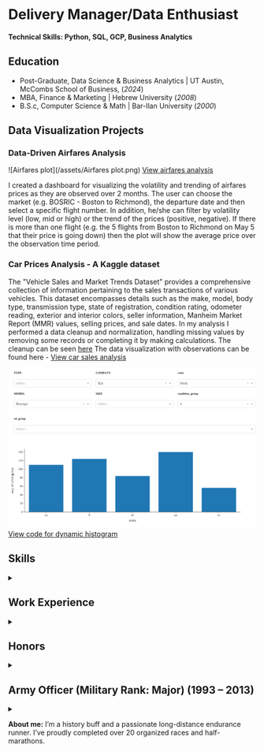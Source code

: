 # Delivery Manager/Data Enthusiast

#### Technical Skills: Python, SQL, GCP, Business Analytics

## Education
- Post-Graduate, Data Science & Business Analytics | UT Austin, McCombs School of Business,  (_2024_)						       		
- MBA, Finance & Marketing	| Hebrew University  (_2008_)	 			        		
- B.S.c, Computer Science & Math | Bar-Ilan University (_2000_)

## Data Visualization Projects
### Data-Driven Airfares Analysis
![Airfares plot](/assets/Airfares plot.png)
[View airfares analysis](https://yair-brama-airfares.onrender.com/)

I created a dashboard for visualizing the volatility and trending of airfares prices as they are observed over 2 months. The user can choose the market (e.g. BOSRIC - Boston to Richmond), the departure date and then select a specific flight number. In addition, he/she can filter by volatility level (low, mid or high) or the trend of the prices (positive, negative). If there is more than one flight (e.g. the 5 flights from Boston to Richmond on May 5 that their price is going down) then the plot will show the average price over the observation time period.

### Car Prices Analysis - A Kaggle dataset

The "Vehicle Sales and Market Trends Dataset" provides a comprehensive collection of information pertaining to the sales transactions of various vehicles. This dataset encompasses details such as the make, model, body type, transmission type, state of registration, condition rating, odometer reading, exterior and interior colors, seller information, Manheim Market Report (MMR) values, selling prices, and sale dates.
In my analysis I performed a data cleanup and normalization, handling missing values by removing some records or completing it by making calculations.
The cleanup can be seen [here](/car_prices_eda.html)
The data visualization with observations can be found here - [View car sales analysis](/car_prices_cleanup.html) 

![Cars Details](/assets/plot_fields.PNG)
![Cars prices in different states](/assets/newplot.png)
[View code for dynamic histogram](/Car_sales_dash_plots.html)

## Skills
<details>
  <summary> </summary> 
  <p>
ETL, Data Visualization, SQL, Postman, Power BI, Airflow, Google Cloud, BigQuery, DBT, Monte Carlo, SaaS, Python, <br> Project Management, JIRA, Confluence, agile, scrum, Kanban, SRE, DevOps, SLA, KPIs, OKRs <br>
Design Tools, Miro, Visio, Enterprise Architect, draw.io, Office Suites, Google Suite <br>
Problem solver, good judgment, flexible, dependable, adaptable, creative, strategic thinker <br>
Bilingual, comfortable with ambiguity, excellent presenter <br><br>
  </p>
</details>

## Work Experience
<details>
  <summary> </summary> 
<h3>Delivery Manager @ FLYR Labs (2023)</h3>
<p>
  - Managed international delivery team of data analysts, data scientists and data engineers located in Poland and the U.S.<br>
  - Directed Airflow-based workflow orchestration upgrade in Google Cloud Composer for $100M JetBlue implementation<br>
 </p>
  
<h3>Manager, Professional Services Team @ Kornit Digital, Inc. (2021 - 2023)</h3>
<p>
  - Managed a team of Implementation Managers and Solution Architects across North America<br>
  - Supervised development and implementation of strategic projects of KornitX, including:<br>
     - Canva - Network of 15 fulfillers (20+APIs), supporting 20M yearly orders designed in Canva.com <br>
     - Wix - Network of fulfillers for thousands of print-on-demand products for Wix e-commerce platform <br>
</p>

<h3>Senior Project Manager @ Amdocs, Inc. (2016 - 2021)</h3>
<p>
  - Led a team of 8 analysts across Mexico, Brazil, Chile, Peru, Argentina, guiding Production Support Groups in SLAs<br>
  - Designed data-driven projects (data pipelines, data visualization) for business KPIs/SLA resulting in savings of $500,000/year in potential penalties<br>
</p>

<h3>Solution Designer @ Amdocs, Inc. (2013 - 2016)</h3>
<p>
  - Headed requirement sessions, representing Amdocs Enabler (billing system) in a $10M project (Fixed Wireless Internet)<br>
  - Acted as Product Owner with scrum development teams, keeping requirements, design and sprints results in-sync<br>
</p>

<h3>Sr. Business Analyst @ Ex Libris Group (2007 - 2013)</h3>
<p>
  - Designed functional parts of Rosetta, Digital Repository System, for storing and preserving digital content<br>
  - Supervised implementation and conducted  training in national libraries in NZ, Germany, Switzerland and Czech Republic<br>
</p>

<h3>Senior Application Developer @ Amdocs, Inc. (1999 – 2007)</h3>
<p>
  - Team Leader of Compound Adverts, responsible for design, development, support and maintenance in Verizon and AT&T Directories upgrade projects to UNIX and Oracle platforms using SQL and C<br><br>
</p>
</details>

## Honors
<details>
  <summary> </summary>
 <p> 
- Valued and praised by Canva Print Ops Team for “relationship building, people skills, patience and dedication” <br>
- Rated “Excellent in Overall Training” by Brigham Young University system users <br>
- Evaluated “Outstanding Trainer” by customers at The Swiss Federal Institute of Technology (ETH) <br>
- Singled out as “highly professional” in customer feedback, The State Library of Bavaria <br>
- Acknowledged by international clients for “good humor and positivity”, The National Library of New Zealand <br>
- Repeatedly requested by clients for communication and knowledge skills, Verizon and AT&T <br><br>
</p>
 </details> 
 
## Army Officer (Military Rank: Major) (1993 – 2013)
<details>
  <summary> </summary>
 <p>
Demonstrated transferable skills, including dedication, leadership, teamwork, and positive work ethic <br><br>
</p>
 </details> 
 
**About me:**
I’m a history buff and a passionate long-distance endurance runner. I’ve proudly completed over 20 organized races and half-marathons.
